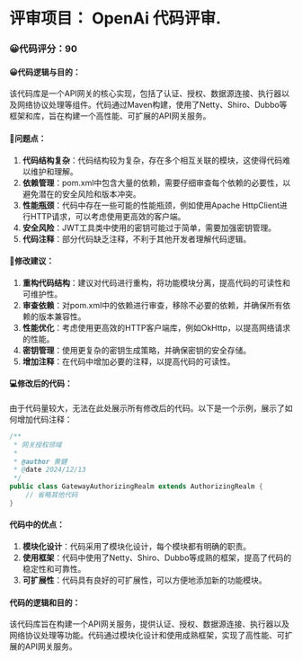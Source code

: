 # 评审项目： OpenAi 代码评审.
### 😀代码评分：90
#### 😀代码逻辑与目的：
该代码库是一个API网关的核心实现，包括了认证、授权、数据源连接、执行器以及网络协议处理等组件。代码通过Maven构建，使用了Netty、Shiro、Dubbo等框架和库，旨在构建一个高性能、可扩展的API网关服务。

#### 🤔问题点：
1. **代码结构复杂**：代码结构较为复杂，存在多个相互关联的模块，这使得代码难以维护和理解。
2. **依赖管理**：pom.xml中包含大量的依赖，需要仔细审查每个依赖的必要性，以避免潜在的安全风险和版本冲突。
3. **性能瓶颈**：代码中存在一些可能的性能瓶颈，例如使用Apache HttpClient进行HTTP请求，可以考虑使用更高效的客户端。
4. **安全风险**：JWT工具类中使用的密钥可能过于简单，需要加强密钥管理。
5. **代码注释**：部分代码缺乏注释，不利于其他开发者理解代码逻辑。

#### 🎯修改建议：
1. **重构代码结构**：建议对代码进行重构，将功能模块分离，提高代码的可读性和可维护性。
2. **审查依赖**：对pom.xml中的依赖进行审查，移除不必要的依赖，并确保所有依赖的版本兼容性。
3. **性能优化**：考虑使用更高效的HTTP客户端库，例如OkHttp，以提高网络请求的性能。
4. **密钥管理**：使用更复杂的密钥生成策略，并确保密钥的安全存储。
5. **增加注释**：在代码中增加必要的注释，以提高代码的可读性。

#### 💻修改后的代码：
由于代码量较大，无法在此处展示所有修改后的代码。以下是一个示例，展示了如何增加代码注释：

```java
/**
 * 网关授权领域
 *
 * @author 黄健
 * @date 2024/12/13
 */
public class GatewayAuthorizingRealm extends AuthorizingRealm {
    // 省略其他代码
}
```

#### 代码中的优点：
1. **模块化设计**：代码采用了模块化设计，每个模块都有明确的职责。
2. **使用框架**：代码中使用了Netty、Shiro、Dubbo等成熟的框架，提高了代码的稳定性和可靠性。
3. **可扩展性**：代码具有良好的可扩展性，可以方便地添加新的功能模块。

#### 代码的逻辑和目的：
该代码库旨在构建一个API网关服务，提供认证、授权、数据源连接、执行器以及网络协议处理等功能。代码通过模块化设计和使用成熟框架，实现了高性能、可扩展的API网关服务。